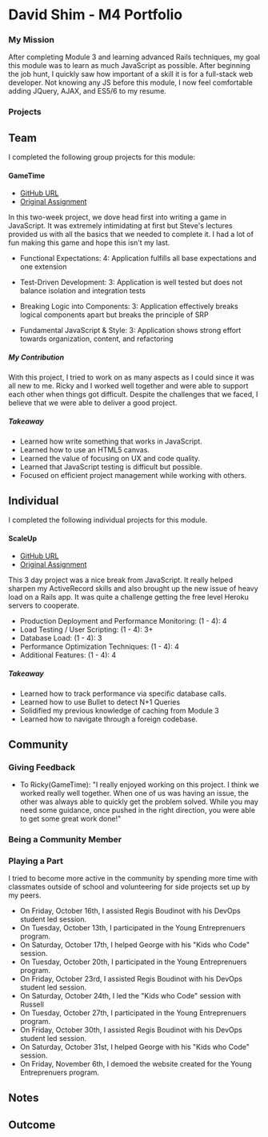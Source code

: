 # David Shim - M4 Portfolio

### My Mission

After completing Module 3 and learning advanced Rails techniques, my goal this module was to learn as much JavaScript as possible.  After beginning the job hunt, I quickly saw how important of a skill it is for a full-stack web developer.  Not knowing any JS before this module, I now feel comfortable adding JQuery, AJAX, and ES5/6 to my resume.  

### Projects

## Team

I completed the following group projects for this module:

#### GameTime

* [GitHub URL](https://github.com/RickBacci/tron)
* [Original Assignment](https://github.com/turingschool/lesson_plans/blob/master/ruby_04-apis_and_scalability/gametime_project.markdown)

In this two-week project, we dove head first into writing a game in JavaScript. It was extremely intimidating at first but Steve's lectures provided us with all the basics that we needed to complete it.  I had a lot of fun making this game and hope this isn't my last.

* Functional Expectations: 4: Application fulfills all base expectations and        one extension

* Test-Driven Development: 3: Application is well tested but does not balance isolation and integration tests

* Breaking Logic into Components: 3: Application effectively breaks logical components apart but breaks the principle of SRP

* Fundamental JavaScript & Style: 3: Application shows strong effort towards organization, content, and refactoring

##### My Contribution

With this project, I tried to work on as many aspects as I could since it was all new to me.  Ricky and I worked well together and were able to support each other when things got difficult.  Despite the challenges that we faced, I believe that we were able to deliver a good project.

##### Takeaway

* Learned how write something that works in JavaScript.
* Learned how to use an HTML5 canvas.
* Learned the value of focusing on UX and code quality.
* Learned that JavaScript testing is difficult but possible.
* Focused on efficient project management while working with others.

## Individual

I completed the following individual projects for this module.

#### ScaleUp

* [GitHub URL](https://github.com/dsshim/keevah)
* [Original Assignment](https://github.com/turingschool/curriculum/blob/master/source/projects/the_scale_up.markdown)

This 3 day project was a nice break from JavaScript.  It really helped sharpen my ActiveRecord skills and also brought up the new issue of heavy load on a Rails app.  It was quite a challenge getting the free level Heroku servers to cooperate.  

* Production Deployment and Performance Monitoring: (1 - 4): 4
* Load Testing / User Scripting: (1 - 4): 3+
* Database Load: (1 - 4): 3
* Performance Optimization Techniques: (1 - 4): 4
* Additional Features: (1 - 4): 4


##### Takeaway

* Learned how to track performance via specific database calls.
* Learned how to use Bullet to detect N+1 Queries
* Solidified my previous knowledge of caching from Module 3
* Learned how to navigate through a foreign codebase.

## Community

### Giving Feedback

* To Ricky(GameTime): "I really enjoyed working on this project.  I think we worked really well together.  When one of us was having an issue, the other was always able to quickly get the problem solved.  While you may need some guidance, once pushed in the right direction, you were able to get some great work done!"

### Being a Community Member

### Playing a Part

I tried to become more active in the community by spending more time with classmates outside of school and volunteering for side projects set up by my peers.

* On Friday, October 16th, I assisted Regis Boudinot with his DevOps student led session.
* On Tuesday, October 13th, I participated in the Young Entreprenuers program.
* On Saturday, October 17th, I helped George with his "Kids who Code" session.
* On Tuesday, October 20th, I participated in the Young Entreprenuers program.
* On Friday, October 23rd, I assisted Regis Boudinot with his DevOps student led session.
* On Saturday, October 24th, I led the "Kids who Code" session with Russell
* On Tuesday, October 27th, I participated in the Young Entreprenuers program.
* On Friday, October 30th, I assisted Regis Boudinot with his DevOps student led session.
* On Saturday, October 31st, I helped George with his "Kids who Code" session.
* On Friday, November 6th, I demoed the website created for the Young Entreprenuers program.


## Notes





## Outcome
